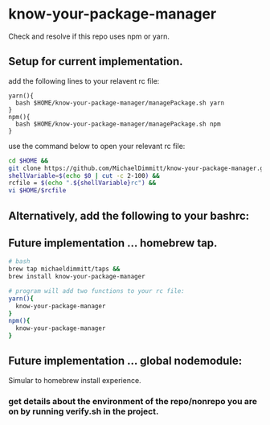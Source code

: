 # know-your-package-manager
Check and resolve if this repo uses npm or yarn.

## Setup for current implementation.
add the following lines to your relavent rc file:
```vim
yarn(){
  bash $HOME/know-your-package-manager/managePackage.sh yarn
}
npm(){
  bash $HOME/know-your-package-manager/managePackage.sh npm
}
```

use the command below to open your relevant rc file: 
```bash
cd $HOME &&
git clone https://github.com/MichaelDimmitt/know-your-package-manager.git &&
shellVariable=$(echo $0 | cut -c 2-100) &&
rcfile = $(echo ".${shellVariable}rc") && 
vi $HOME/$rcfile
```

## Alternatively, add the following to your bashrc:


## Future implementation ... homebrew tap.
```bash
# bash
brew tap michaeldimmitt/taps && 
brew install know-your-package-manager

# program will add two functions to your rc file: 
yarn(){
  know-your-package-manager
}
npm(){
  know-your-package-manager
}
```

## Future implementation ... global nodemodule:
Simular to homebrew install experience.


### get details about the environment of the repo/nonrepo you are on by running verify.sh in the project.
